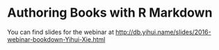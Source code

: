 # Authoring Books with R Markdown

You can find slides for the webinar at http://db.yihui.name/slides/2016-webinar-bookdown-Yihui-Xie.html
